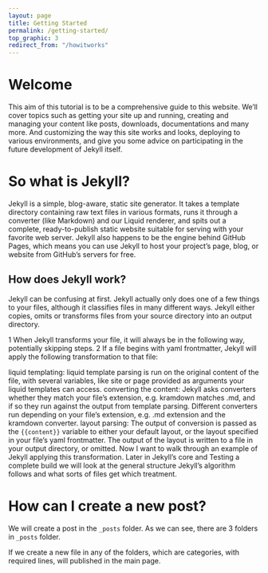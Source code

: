 ```yaml
---
layout: page
title: Getting Started
permalink: /getting-started/
top_graphic: 3
redirect_from: "/howitworks"
---
```

# Welcome
This aim of this tutorial is to be a comprehensive guide to this website. We’ll cover topics such as getting your site up and running, creating and managing your content like posts, downloads, documentations and many more. And customizing the way this site works and looks, deploying to various environments, and give you some advice on participating in the future development of Jekyll itself.

# So what is Jekyll?

Jekyll is a simple, blog-aware, static site generator. It takes a template directory containing raw text files in various formats, runs it through a converter (like Markdown) and our Liquid renderer, and spits out a complete, ready-to-publish static website suitable for serving with your favorite web server. Jekyll also happens to be the engine behind GitHub Pages, which means you can use Jekyll to host your project’s page, blog, or website from GitHub’s servers for free.

## How does Jekyll work?
Jekyll can be confusing at first. Jekyll actually only does one of a few things to your files, although it classifies files in many different ways.
Jekyll either copies, omits or transforms files from your source directory into an output directory.

1 When Jekyll transforms your file, it will always be in the following way, potentially skipping steps.
2 If a file begins with yaml frontmatter, Jekyll will apply the following transformation to that file:

liquid templating: liquid template parsing is run on the original content of the file, with several variables, like site or page provided as arguments your liquid templates can access.
converting the content: Jekyll asks converters whether they match your file’s extension, e.g. kramdown matches .md, and if so they run against the output from template parsing. Different converters run depending on your file’s extension, e.g. .md extension and the kramdown converter.
layout parsing: The output of conversion is passed as the  ```{{content}}``` variable to either your default layout, or the layout specified in your file’s yaml frontmatter.
The output of the layout is written to a file in your output directory, or omitted.
Now I want to walk through an example of Jekyll applying this transformation. Later in Jekyll’s core and Testing a complete build we will look at the general structure Jekyll’s algorithm follows and what sorts of files get which treatment.

# How can I create a new post? 

We will create a post in the `_posts` folder. As we can see, there are 3 folders in `_posts` folder. 

If we create a new file in any of the folders, which are categories, with required lines, will published in the main page. 
